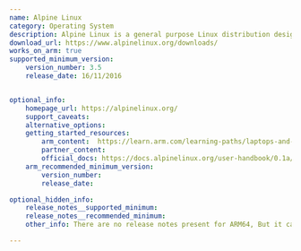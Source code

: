```yaml
---
name: Alpine Linux
category: Operating System
description: Alpine Linux is a general purpose Linux distribution designed for power users. It focuses on simplicity, security, and resource efficiency.
download_url: https://www.alpinelinux.org/downloads/
works_on_arm: true
supported_minimum_version:
    version_number: 3.5
    release_date: 16/11/2016


optional_info:
    homepage_url: https://alpinelinux.org/
    support_caveats:
    alternative_options:
    getting_started_resources:
        arm_content:  https://learn.arm.com/learning-paths/laptops-and-desktops/wsl2/import/
        partner_content: 
        official_docs: https://docs.alpinelinux.org/user-handbook/0.1a/index.html
    arm_recommended_minimum_version:
        version_number:
        release_date:

optional_hidden_info:
    release_notes__supported_minimum: 
    release_notes__recommended_minimum: 
    other_info: There are no release notes present for ARM64, But it can be seen in release archives that v3.5 has the first ARM64 support.

---
```

